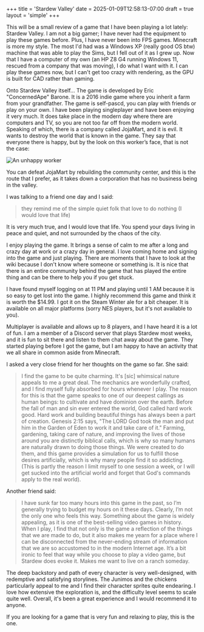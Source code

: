+++
title = 'Stardew Valley'
date = 2025-01-09T12:58:13-07:00
draft = true
layout = 'simple'
+++

This will be a small review of a game that I have been playing a lot lately: Stardew Valley. I am not a big gamer; I have never had the equipment to play these games before. Plus, I have never been into FPS games. Minecraft is more my style. The most I'd had was a Windows XP (really good OS btw) machine that was able to play the Sims, but I fell out of it as I grew up. Now that I have a computer of my own (an HP Z8 G4 running Windows 11, rescued from a company that was moving), I do what I want with it. I can play these games now, but I can't get too crazy with rendering, as the GPU is built for CAD rather than gaming.

  

Onto Stardew Valley itself... The game is developed by Eric "ConcernedApe" Barone. It is a 2016 indie game where you inherit a farm from your grandfather. The game is self-pascd, you can play with friends or play on your own. I have been playing singleplayer and have been enjoying it very much. It does take place in the modern day where there are computers and TV, so you are not too far off from the modern world. Speaking of which, there is a company called JojaMart, and it is evil. It wants to destroy the world that is known in the game. They say that everyone there is happy, but by the look on this worker’s face, that is not the case:
  
![An unhappy worker](/images/unhappy_worker_stardew.png)

You can defeat JojaMart by rebuilding the community center, and this is the route that I prefer, as it takes down a corporation that has no business being in the valley.

I was talking to a friend one day and I said:

>they remind me of the simple quiet folk that love to do nothing (I would love that life)

  

It is very much true, and I would love that life. You spend your days living in peace and quiet, and not surrounded by the chaos of the city.

I enjoy playing the game. It brings a sense of calm to me after a long and crazy day at work or a crazy day in general. I love coming home and signing into the game and just playing. There are moments that I have to look at the wiki because I don't know where someone or something is. It is nice that there is an entire community behind the game that has played the entire thing and can be there to help you if you get stuck.

  

I have found myself logging on at 11 PM and playing until 1 AM  because it is so easy to get lost into the game. I highly recommend this game and think it is worth the $14.99. I got it on the Steam Winter ale for a bit cheaper. It is available on all major platforms (sorry NES players, but it's not available to you).

  

Multiplayer is available and allows up to 8 players, and I have heard it is a lot of fun. I am a member of a Discord server that plays Stardew most weeks, and it is fun to sit there and listen to them chat away about the game. They started playing before I got the game, but I am happy to have an activity that we all share in common aside from Minecraft.

  

I asked a very close friend for her thoughts on the game so far. She said:

>I find the game to be quite charming. It's [sic] whimsical nature appeals to me a great deal. The mechanics are wonderfully crafted, and I find myself fully absorbed for hours whenever I play. The reason for this is that the game speaks to one of our deepest callings as human beings: to cultivate and have dominion over the earth. Before the fall of man and sin ever entered the world, God called hard work good. Hard work and building beautiful things has always been a part of creation. Genesis 2:15 says, "The LORD God took the man and put him in the Garden of Eden to work it and take care of it." Farming, gardening, taking care of nature, and improving the lives of those around you are distinctly biblical calls, which is why so many humans are naturally drawn to doing those things. We were created to do them, and this game provides a simulation for us to fulfill those desires artificially, which is why many people find it so addicting. (This is partly the reason I limit myself to one session a week, or I will get sucked into the artificial world and forget that God's commands apply to the real world).

Another friend said:

>I have sunk far too many hours into this game in the past, so I’m generally trying to budget my hours on it these days. Clearly, I’m not the only one who feels this way. Something about the game is widely appealing, as it is one of the best-selling video games in history. When I play, I find that not only is the game a reflection of the things that we are made to do, but it also makes me yearn for a place where I can be disconnected from the never-ending stream of information that we are so accustomed to in the modern Internet age. It’s a bit ironic to feel that way while you choose to play a video game, but Stardew does evoke it. Makes me want to live on a ranch someday.

The deep backstory and path of every character is very well-designed, with redemptive and satisfying storylines. The Junimos and the chickens particularly appeal to me and I find their character sprites quite endearing. I love how extensive the exploration is, and the difficulty level seems to scale quite well. Overall, it's been a great experience and I would recommend it to anyone.

  

If you are looking for a game that is very fun and relaxing to play, this is the one.

